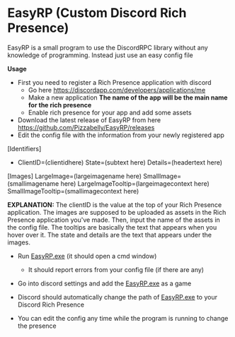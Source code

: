 # EasyRP (Custom Discord Rich Presence)

EasyRP is a small program to use the DiscordRPC library without any knowledge of programming.
Instead just use an easy config file

**Usage**
- First you need to register a Rich Presence application with discord
     - Go here https://discordapp.com/developers/applications/me
     - Make a new application **The name of the app will be the main name for the rich presence**
     - Enable rich presence for your app and add some assets
- Download the latest release of EasyRP from here https://github.com/Pizzabelly/EasyRP/releases
- Edit the config file with the information from your newly registered app

[Identifiers]
- ClientID=(clientidhere)
State=(subtext here)
Details=(headertext here)

[Images]
LargeImage=(largeimagename here)
SmallImage=(smallimagename here)
LargeImageTooltip=(largeimagecontext here)
SmallImageTooltip=(smallimagecontext here)

**EXPLANATION:** The clientID is the value at the top of your Rich Presence application. The images are supposed to be uploaded as assets in the Rich Presence application you've made. Then, input the name of the assets in the config file. The tooltips are basically the text that appears when you hover over it. The state and details are the text that appears under the images.

- Run [EasyRP.exe](https://github.com/Pizzabelly/EasyRP/releases) (it should open a cmd window)
    - It should report errors from your config file (if there are any)
- Go into discord settings and add the [EasyRP.exe](https://github.com/Pizzabelly/EasyRP/releases) as a game
- Discord should automatically change the path of [EasyRP.exe](https://github.com/Pizzabelly/EasyRP/releases) to your Discord Rich Presence

- You can edit the config any time while the program is running to change the presence
